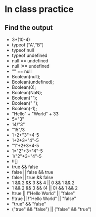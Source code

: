 # In class practice

## Find the output

- 3*(10-4)
- typeof ["A","B"]
- typeof null
- typeof undefined
- null == undefined
- null !== undefined
- "" == null
- Boolean(null);
- Boolean(undefined);
- Boolean(0);
- Boolean(NaN);
- Boolean("");
- Boolean(" ");
- Boolean(-1);
- "Hello" + "World" + 33
- 5*"3"
- 14/"3"
- "15"/3
- 1+2+"3"+4-5
- 1+2+3+"4"-5
- "1"+2+3*4-5
- 1*"2"+3+"4"-5
- 1/"2"+3+"4"-5
- !![]
- true && false
- false || false && true
- false || true && false
- 1 && 2 && 3 && 4 || 0 && 1 && 2
- 1 && 2 && 3 && (4 || 0) && 1 && 2
- !true || !"Hello World" || "false"
- !!true || !"Hello World" || "false"
- "true" && "false"
- ("true" && "false") || ("false" && "true")

